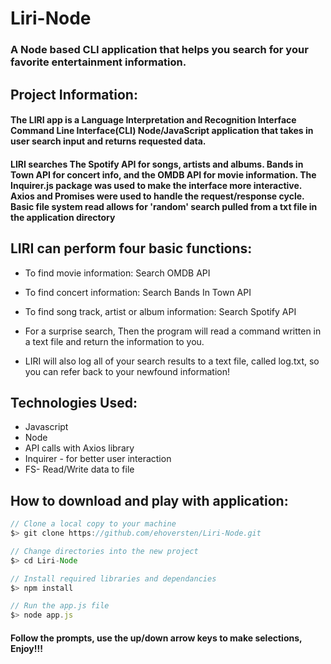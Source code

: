 # Liri-Node

### A Node based CLI application that helps you search for your favorite entertainment information.

## Project Information:

#### The LIRI app is a Language Interpretation and Recognition Interface  Command Line Interface(CLI) Node/JavaScript application that takes in user search input and returns requested data.

#### LIRI searches The Spotify API for songs, artists and albums. Bands in Town API for concert info, and the OMDB API for movie information. The Inquirer.js package was used to make the interface more interactive. Axios and Promises were used to handle the request/response cycle. Basic file system read allows for 'random' search pulled from a txt file in the application directory

## LIRI can perform four basic functions:

* To find movie information: Search OMDB API
* To find concert information: Search Bands In Town API
* To find song track, artist or album information: Search Spotify API 
* For a surprise search, Then the program will read a command written in a text file and return the information to you.

* LIRI will also log all of your search results to a text file, called log.txt, so you can refer back to your newfound information!


## Technologies Used:

* Javascript
* Node
* API calls with Axios library
* Inquirer - for better user interaction
* FS- Read/Write data to file


## How to download and play with application:

```javascript
// Clone a local copy to your machine
$> git clone https://github.com/ehoversten/Liri-Node.git

// Change directories into the new project
$> cd Liri-Node

// Install required libraries and dependancies
$> npm install

// Run the app.js file 
$> node app.js

```

#### Follow the prompts, use the up/down arrow keys to make selections, Enjoy!!!